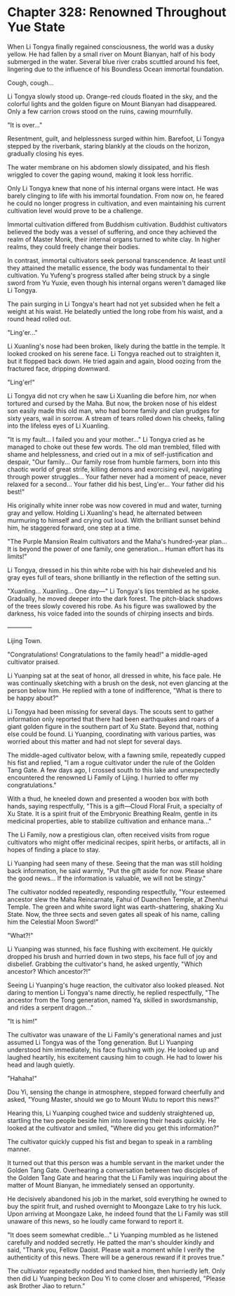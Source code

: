 # Chapter 328: Renowned Throughout Yue State

When Li Tongya finally regained consciousness, the world was a dusky yellow. He had fallen by a small river on Mount Bianyan, half of his body submerged in the water. Several blue river crabs scuttled around his feet, lingering due to the influence of his Boundless Ocean immortal foundation.

Cough, cough...

Li Tongya slowly stood up. Orange-red clouds floated in the sky, and the colorful lights and the golden figure on Mount Bianyan had disappeared. Only a few carrion crows stood on the ruins, cawing mournfully.

"It is over..."

Resentment, guilt, and helplessness surged within him. Barefoot, Li Tongya stepped by the riverbank, staring blankly at the clouds on the horizon, gradually closing his eyes.

The water membrane on his abdomen slowly dissipated, and his flesh wriggled to cover the gaping wound, making it look less horrific.

Only Li Tongya knew that none of his internal organs were intact. He was barely clinging to life with his immortal foundation. From now on, he feared he could no longer progress in cultivation, and even maintaining his current cultivation level would prove to be a challenge.

Immortal cultivation differed from Buddhism cultivation. Buddhist cultivators believed the body was a vessel of suffering, and once they achieved the realm of Master Monk, their internal organs turned to white clay. In higher realms, they could freely change their bodies.

In contrast, immortal cultivators seek personal transcendence. At least until they attained the metallic essence, the body was fundamental to their cultivation. Yu Yufeng's progress stalled after being struck by a single sword from Yu Yuxie, even though his internal organs weren't damaged like Li Tongya.

The pain surging in Li Tongya's heart had not yet subsided when he felt a weight at his waist. He belatedly untied the long robe from his waist, and a round head rolled out.

"Ling'er..."

Li Xuanling's nose had been broken, likely during the battle in the temple. It looked crooked on his serene face. Li Tongya reached out to straighten it, but it flopped back down. He tried again and again, blood oozing from the fractured face, dripping downward.

"Ling'er!"

Li Tongya did not cry when he saw Li Xuanling die before him, nor when tortured and cursed by the Maha. But now, the broken nose of his eldest son easily made this old man, who had borne family and clan grudges for sixty years, wail in sorrow. A stream of tears rolled down his cheeks, falling into the lifeless eyes of Li Xuanling.

"It is my fault... I failed you and your mother..." Li Tongya cried as he managed to choke out these few words. The old man trembled, filled with shame and helplessness, and cried out in a mix of self-justification and despair, "Our family... Our family rose from humble farmers, born into this chaotic world of great strife, killing demons and exorcising evil, navigating through power struggles... Your father never had a moment of peace, never relaxed for a second... Your father did his best, Ling'er... Your father did his best!"

His originally white inner robe was now covered in mud and water, turning gray and yellow. Holding Li Xuanling's head, he alternated between murmuring to himself and crying out loud. With the brilliant sunset behind him, he staggered forward, one step at a time.

"The Purple Mansion Realm cultivators and the Maha's hundred-year plan... It is beyond the power of one family, one generation... Human effort has its limits!"

Li Tongya, dressed in his thin white robe with his hair disheveled and his gray eyes full of tears, shone brilliantly in the reflection of the setting sun.

"Xuanling... Xuanling... One day—" Li Tongya's lips trembled as he spoke. Gradually, he moved deeper into the dark forest. The pitch-black shadows of the trees slowly covered his robe. As his figure was swallowed by the darkness, his voice faded into the sounds of chirping insects and birds.

————

Lijing Town.

"Congratulations! Congratulations to the family head!" a middle-aged cultivator praised.

Li Yuanping sat at the seat of honor, all dressed in white, his face pale. He was continually sketching with a brush on the desk, not even glancing at the person below him. He replied with a tone of indifference, "What is there to be happy about?"

Li Tongya had been missing for several days. The scouts sent to gather information only reported that there had been earthquakes and roars of a giant golden figure in the southern part of Xu State. Beyond that, nothing else could be found. Li Yuanping, coordinating with various parties, was worried about this matter and had not slept for several days.

The middle-aged cultivator below, with a fawning smile, repeatedly cupped his fist and replied, "I am a rogue cultivator under the rule of the Golden Tang Gate. A few days ago, I crossed south to this lake and unexpectedly encountered the renowned Li Family of Lijing. I hurried to offer my congratulations."

With a thud, he kneeled down and presented a wooden box with both hands, saying respectfully, "This is a gift—Cloud Floral Fruit, a specialty of Xu State. It is a spirit fruit of the Embryonic Breathing Realm, gentle in its medicinal properties, able to stabilize cultivation and enhance mana..."

The Li Family, now a prestigious clan, often received visits from rogue cultivators who might offer medicinal recipes, spirit herbs, or artifacts, all in hopes of finding a place to stay.

Li Yuanping had seen many of these. Seeing that the man was still holding back information, he said warmly, "Put the gift aside for now. Please share the good news... If the information is valuable, we will not be stingy."

The cultivator nodded repeatedly, responding respectfully, "Your esteemed ancestor slew the Maha Reincarnate, Fahui of Duanchen Temple, at Zhenhui Temple. The green and white sword light was earth-shattering, shaking Xu State. Now, the three sects and seven gates all speak of his name, calling him the Celestial Moon Sword!"

"What?!"

Li Yuanping was stunned, his face flushing with excitement. He quickly dropped his brush and hurried down in two steps, his face full of joy and disbelief. Grabbing the cultivator's hand, he asked urgently, "Which ancestor? Which ancestor?!"

Seeing Li Yuanping's huge reaction, the cultivator also looked pleased. Not daring to mention Li Tongya's name directly, he replied respectfully, "The ancestor from the Tong generation, named Ya, skilled in swordsmanship, and rides a serpent dragon..."

"It is him!"

The cultivator was unaware of the Li Family's generational names and just assumed Li Tongya was of the Tong generation. But Li Yuanping understood him immediately, his face flushing with joy. He looked up and laughed heartily, his excitement causing him to cough. He had to lower his head and laugh quietly.

"Hahaha!"

Dou Yi, sensing the change in atmosphere, stepped forward cheerfully and asked, "Young Master, should we go to Mount Wutu to report this news?"

Hearing this, Li Yuanping coughed twice and suddenly straightened up, startling the two people beside him into lowering their heads quickly. He looked at the cultivator and smiled, "Where did you get this information?"

The cultivator quickly cupped his fist and began to speak in a rambling manner.

It turned out that this person was a humble servant in the market under the Golden Tang Gate. Overhearing a conversation between two disciples of the Golden Tang Gate and hearing that the Li Family was inquiring about the matter of Mount Bianyan, he immediately sensed an opportunity.

He decisively abandoned his job in the market, sold everything he owned to buy the spirit fruit, and rushed overnight to Moongaze Lake to try his luck. Upon arriving at Moongaze Lake, he indeed found that the Li Family was still unaware of this news, so he loudly came forward to report it.

"It does seem somewhat credible..." Li Yuanping mumbled as he listened carefully and nodded secretly. He patted the man's shoulder kindly and said, "Thank you, Fellow Daoist. Please wait a moment while I verify the authenticity of this news. There will be a generous reward if it proves true."

The cultivator repeatedly nodded and thanked him, then hurriedly left. Only then did Li Yuanping beckon Dou Yi to come closer and whispered, "Please ask Brother Jiao to return."
